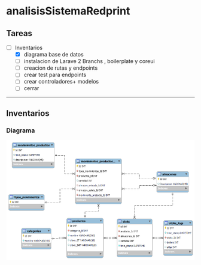 # analisisSistemaRedprint

## Tareas
- [ ] Inventarios 
  - [x] diagrama base de datos
  - [ ] instalacion de Larave 2 Branchs , boilerplate y coreui
  - [ ] creacion de rutas y endpoints  
  - [ ] crear test para endpoints
  - [ ] crear controladores+ modelos
  - [ ] cerrar
-----------
## Inventarios
### Diagrama
![Diagrama Inventarios](https://raw.githubusercontent.com/jcgabourel/analisisSistemaRedprint/main/Diagrama%20Inventario.png)
